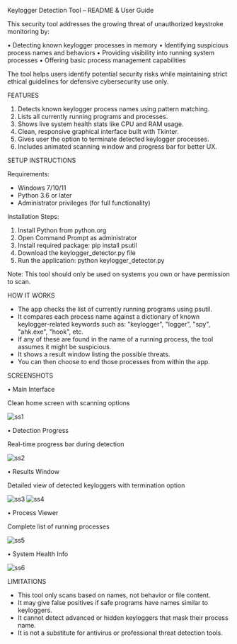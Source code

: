 Keylogger Detection Tool – README & User Guide

This security tool addresses the growing threat of unauthorized keystroke monitoring by:

• Detecting known keylogger processes in memory
• Identifying suspicious process names and behaviors
• Providing visibility into running system processes
• Offering basic process management capabilities

The tool helps users identify potential security risks while maintaining strict ethical guidelines for defensive cybersecurity use only.

FEATURES

1. Detects known keylogger process names using pattern matching.
2. Lists all currently running programs and processes.
3. Shows live system health stats like CPU and RAM usage.
4. Clean, responsive graphical interface built with Tkinter.
5. Gives user the option to terminate detected keylogger processes.
6. Includes animated scanning window and progress bar for better UX.


SETUP INSTRUCTIONS

Requirements:
- Windows 7/10/11
- Python 3.6 or later
- Administrator privileges (for full functionality)

Installation Steps:
1. Install Python from python.org
2. Open Command Prompt as administrator
3. Install required package:
   pip install psutil
4. Download the keylogger_detector.py file
5. Run the application:
   python keylogger_detector.py

Note: This tool should only be used on systems you own or have permission to scan.

HOW IT WORKS
- The app checks the list of currently running programs using psutil.
- It compares each process name against a dictionary of known keylogger-related keywords such as:
    "keylogger", "logger", "spy", "ahk.exe", "hook", etc.
- If any of these are found in the name of a running process, the tool assumes it might be suspicious.
- It shows a result window listing the possible threats.
- You can then choose to end those processes from within the app.
 


SCREENSHOTS

•	Main Interface

Clean home screen with scanning options



![ss1](https://github.com/user-attachments/assets/3caf4854-1e85-4b52-aac1-e4c87add5210)


•	Detection Progress

Real-time progress bar during detection



![ss2](https://github.com/user-attachments/assets/432d7701-9b53-44a9-9742-796e2ea7c8fa)



•	Results Window

Detailed view of detected keyloggers with termination option

![ss3](https://github.com/user-attachments/assets/7d81f98d-6023-476f-849d-2353b781b0bb)
![ss4](https://github.com/user-attachments/assets/a1729949-1996-4377-8b37-d3d1059bf77d)

	              
•	Process Viewer

Complete list of running processes

![ss5](https://github.com/user-attachments/assets/b59fdda9-1a7b-4191-b625-50fa21ec441a)


•	System Health Info

![ss6](https://github.com/user-attachments/assets/83b2d513-1bd8-410f-bd49-1f4300c51df5)


LIMITATIONS
- This tool only scans based on names, not behavior or file content.
- It may give false positives if safe programs have names similar to keyloggers.
- It cannot detect advanced or hidden keyloggers that mask their process name.
- It is not a substitute for antivirus or professional threat detection tools.

